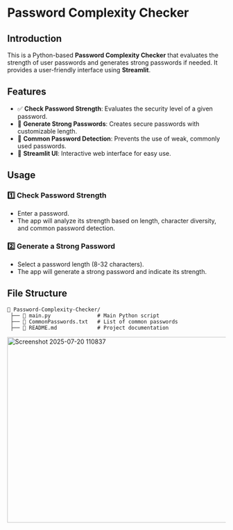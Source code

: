 # Password Complexity Checker

## Introduction
This is a Python-based **Password Complexity Checker** that evaluates the strength of user passwords and generates strong passwords if needed. It provides a user-friendly interface using **Streamlit**.

## Features
- ✅ **Check Password Strength**: Evaluates the security level of a given password.
- 🔐 **Generate Strong Passwords**: Creates secure passwords with customizable length.
- 📂 **Common Password Detection**: Prevents the use of weak, commonly used passwords.
- 🎨 **Streamlit UI**: Interactive web interface for easy use.

## Usage
### **1️⃣ Check Password Strength**
- Enter a password.
- The app will analyze its strength based on length, character diversity, and common password detection.

### **2️⃣ Generate a Strong Password**
- Select a password length (8-32 characters).
- The app will generate a strong password and indicate its strength.

## File Structure
```
📂 Password-Complexity-Checker/
 ├── 📄 main.py               # Main Python script
 ├── 📄 CommonPasswords.txt   # List of common passwords
 ├── 📄 README.md             # Project documentation
```

<img width="1021" height="427" alt="Screenshot 2025-07-20 110837" src="https://github.com/user-attachments/assets/dc2c675e-5b4f-4817-95de-1886e657b3f4" />

